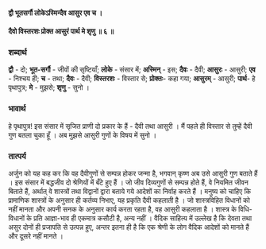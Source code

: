 #### द्वौ भूतसर्गौ लोकेऽस्मिन्दैव आसुर एव च ।
#### दैवो विस्तरशः प्रोक्त आसुरं पार्थ मे शृणु ॥ ६ ॥

### शब्दार्थ

**द्वौ** - दो; **भूत-सर्गौ** - जीवों की सृष्टियाँ; **लोके** - संसार में; **अस्मिन्** - इस; **दैवः** - दैवी; **आसुरः** - आसुरी; **एव** - निश्चय ही; **च** - तथा; **दैवः** - दैवी; **विस्तरशः** - विस्तार से; **प्रोक्तः**- कहा गया; **आसुरम्** - आसुरी; **पार्थ**- हे पृथापुत्र; **मे** - मुझसे; **शृणु** - सुनो ।

### भावार्थ

हे पृथापुत्र! इस संसार में सृजित प्राणी दो प्रकार के हैं - दैवी तथा आसुरी । मैं पहले ही विस्तार से तुम्हें दैवी गुण बतला चुका हूँ । अब मुझसे आसुरी गुणों के विषय में सुनो ।

### तात्पर्य

अर्जुन को यह कह कर कि वह दैवीगुणों से सम्पन्न होकर जन्मा है, भगवान् कृष्ण अब उसे आसुरी गुण बताते हैं । इस संसार में बद्धजीव दो श्रेणियों में बँटे हुए हैं । जो जीव दिव्यगुणों से सम्पन्न होते हैं, वे नियमित जीवन बिताते हैं, अर्थात् वे शास्त्रों तथा विद्वानों द्वारा बताये गये आदेशों का निर्वाह करते हैं । मनुष्य को चाहिए कि प्रामाणिक शास्त्रों के अनुसार ही कर्तव्य निभाए, यह प्रकृति दैवी कहलाती है । जो शास्त्रविहित विधानों को नहीं मानता और अपनी सनक के अनुसार कार्य करता रहता है, वह आसुरी कहलाता है । शास्त्र के विधि-विधानों के प्रति आज्ञा-भाव ही एकमात्र कसौटी है, अन्य नहीं । वैदिक साहित्य में उल्लेख है कि देवता तथा असुर दोनों ही प्रजापति से उत्पन्न हुए, अन्तर इतना ही है कि एक श्रेणी के लोग वैदिक आदेशों को मानते हैं और दूसरे नहीं मानते ।